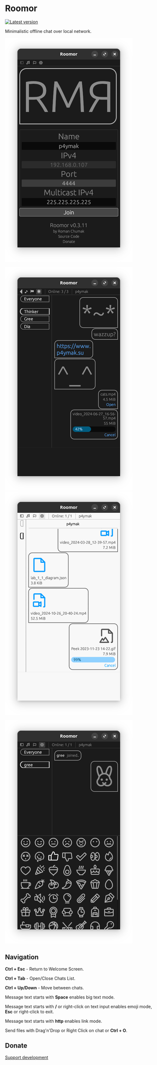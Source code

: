 # Roomor
[![Latest version](https://img.shields.io/crates/v/roomor.svg)](https://crates.io/crates/roomor)

Minimalistic offline chat over local network.

![Welcome Screen](screenshots/00.png) 

![Dark Theme](screenshots/01.png) ![Light Theme](screenshots/02.png)

![Emoji Mode](screenshots/03.png)

## Navigation
**Ctrl + Esc** - Return to Welcome Screen.

**Ctrl + Tab** - Open/Close Chats List.

**Ctrl + Up/Down** - Move between chats.

Message text starts with **Space** enables big text mode. 

Message text starts with **/** or right-click on text input enables emoji mode, **Esc** or right-click to exit.

Message text starts with **http** enables link mode.

Send files with Drag'n'Drop or Right Click on chat or **Ctrl + O**.

## Donate
[Support development](https://www.donationalerts.com/r/p4ymak)
